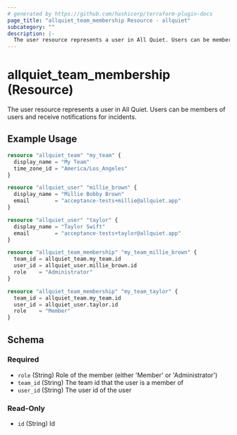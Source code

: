 ```yaml
---
# generated by https://github.com/hashicorp/terraform-plugin-docs
page_title: "allquiet_team_membership Resource - allquiet"
subcategory: ""
description: |-
  The user resource represents a user in All Quiet. Users can be members of users and receive notifications for incidents.
---
```


# allquiet_team_membership (Resource)

The user resource represents a user in All Quiet. Users can be members of users and receive notifications for incidents.

## Example Usage

```terraform
resource "allquiet_team" "my_team" {
  display_name = "My Team"
  time_zone_id = "America/Los_Angeles"
}

resource "allquiet_user" "millie_brown" {
  display_name = "Millie Bobby Brown"
  email        = "acceptance-tests+millie@allquiet.app"
}

resource "allquiet_user" "taylor" {
  display_name = "Taylor Swift"
  email        = "acceptance-tests+taylor@allquiet.app"
}

resource "allquiet_team_membership" "my_team_millie_brown" {
  team_id = allquiet_team.my_team.id
  user_id = allquiet_user.millie_brown.id
  role    = "Administrator"
}

resource "allquiet_team_membership" "my_team_taylor" {
  team_id = allquiet_team.my_team.id
  user_id = allquiet_user.taylor.id
  role    = "Member"
}
```

<!-- schema generated by tfplugindocs -->
## Schema

### Required

- `role` (String) Role of the member (either 'Member' or 'Administrator')
- `team_id` (String) The team id that the user is a member of
- `user_id` (String) The user id of the user

### Read-Only

- `id` (String) Id
